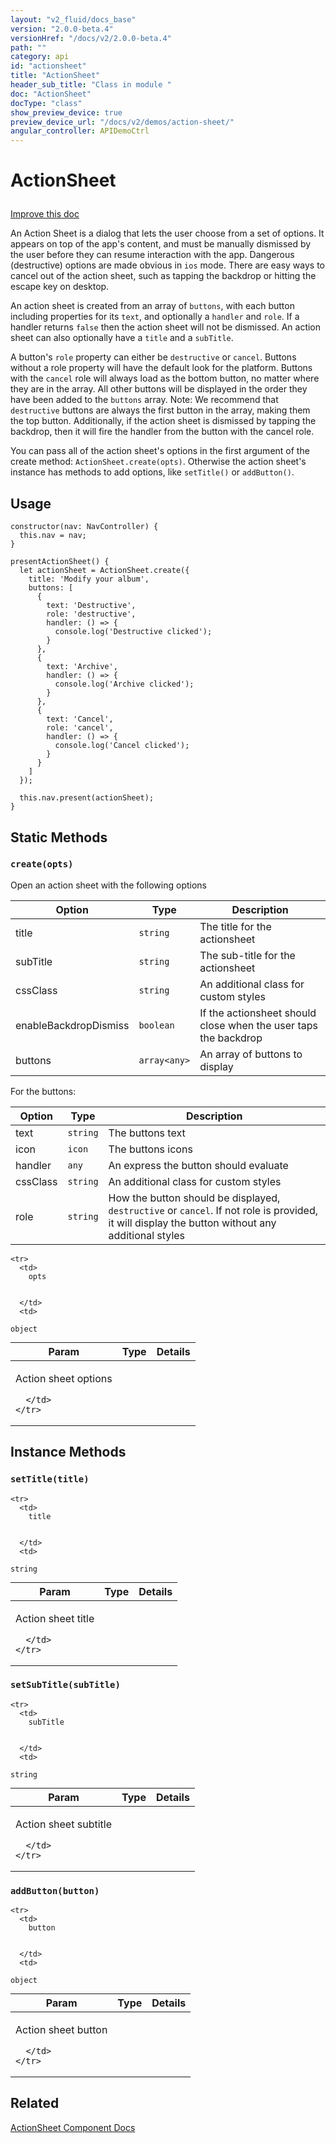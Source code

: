 ```yaml
---
layout: "v2_fluid/docs_base"
version: "2.0.0-beta.4"
versionHref: "/docs/v2/2.0.0-beta.4"
path: ""
category: api
id: "actionsheet"
title: "ActionSheet"
header_sub_title: "Class in module "
doc: "ActionSheet"
docType: "class"
show_preview_device: true
preview_device_url: "/docs/v2/demos/action-sheet/"
angular_controller: APIDemoCtrl 
---
```










<h1 class="api-title">
<a class="anchor" name="action-sheet" href="#action-sheet"></a>

ActionSheet






</h1>

<a class="improve-v2-docs" href="http://github.com/driftyco/ionic/edit/2.0//ionic/components/action-sheet/action-sheet.ts#L9">
Improve this doc
</a>






<p>An Action Sheet is a dialog that lets the user choose from a set of
options. It appears on top of the app&#39;s content, and must be manually
dismissed by the user before they can resume interaction with the app.
Dangerous (destructive) options are made obvious in <code>ios</code> mode. There are easy
ways to cancel out of the action sheet, such as tapping the backdrop or
hitting the escape key on desktop.</p>
<p>An action sheet is created from an array of <code>buttons</code>, with each button
including properties for its <code>text</code>, and optionally a <code>handler</code> and <code>role</code>.
If a handler returns <code>false</code> then the action sheet will not be dismissed. An
action sheet can also optionally have a <code>title</code> and a <code>subTitle</code>.</p>
<p>A button&#39;s <code>role</code> property can either be <code>destructive</code> or <code>cancel</code>. Buttons
without a role property will have the default look for the platform. Buttons
with the <code>cancel</code> role will always load as the bottom button, no matter where
they are in the array. All other buttons will be displayed in the order they
have been added to the <code>buttons</code> array. Note: We recommend that <code>destructive</code>
buttons are always the first button in the array, making them the top button.
Additionally, if the action sheet is dismissed by tapping the backdrop, then
it will fire the handler from the button with the cancel role.</p>
<p>You can pass all of the action sheet&#39;s options in the first argument of
the create method: <code>ActionSheet.create(opts)</code>. Otherwise the action sheet&#39;s
instance has methods to add options, like <code>setTitle()</code> or <code>addButton()</code>.</p>

<!-- @usage tag -->

<h2><a class="anchor" name="usage" href="#usage"></a>Usage</h2>

<pre><code class="lang-ts">constructor(nav: NavController) {
  this.nav = nav;
}

presentActionSheet() {
  let actionSheet = ActionSheet.create({
    title: &#39;Modify your album&#39;,
    buttons: [
      {
        text: &#39;Destructive&#39;,
        role: &#39;destructive&#39;,
        handler: () =&gt; {
          console.log(&#39;Destructive clicked&#39;);
        }
      },
      {
        text: &#39;Archive&#39;,
        handler: () =&gt; {
          console.log(&#39;Archive clicked&#39;);
        }
      },
      {
        text: &#39;Cancel&#39;,
        role: &#39;cancel&#39;,
        handler: () =&gt; {
          console.log(&#39;Cancel clicked&#39;);
        }
      }
    ]
  });

  this.nav.present(actionSheet);
}
</code></pre>




<!-- @property tags -->
<h2><a class="anchor" name="static-methods" href="#static-methods"></a>Static Methods</h2>
<div id="create"></div>
<h3><a class="anchor" name="create" href="#create"></a><code>create(opts)</code>
  
</h3>

Open an action sheet with the following options

| Option                | Type       | Description                                                     |
|-----------------------|------------|-----------------------------------------------------------------|
| title                 |`string`    | The title for the actionsheet                                   |
| subTitle              |`string`    | The sub-title for the actionsheet                               |
| cssClass              |`string`    | An additional class for custom styles                           |
| enableBackdropDismiss |`boolean`   | If the actionsheet should close when the user taps the backdrop |
| buttons               |`array<any>`| An array of buttons to display                                  |

For the buttons:

| Option   | Type     | Description                                                                                                                                      |
|----------|----------|--------------------------------------------------------------------------------------------------------------------------------------------------|
| text     | `string` | The buttons text                                                                                                                                 |
| icon     | `icon`   | The buttons icons                                                                                                                                |
| handler  | `any`    | An express the button should evaluate                                                                                                            |
| cssClass | `string` | An additional class for custom styles                                                                                                            |
| role     | `string` | How the button should be displayed, `destructive` or `cancel`. If not role is provided, it will display the button without any additional styles |





<table class="table param-table" style="margin:0;">
  <thead>
    <tr>
      <th>Param</th>
      <th>Type</th>
      <th>Details</th>
    </tr>
  </thead>
  <tbody>
    
    <tr>
      <td>
        opts
        
        
      </td>
      <td>
        
  <code>object</code>
      </td>
      <td>
        <p>Action sheet options</p>

        
      </td>
    </tr>
    
  </tbody>
</table>









<!-- instance methods on the class -->

<h2><a class="anchor" name="instance-methods" href="#instance-methods"></a>Instance Methods</h2>

<div id="setTitle"></div>

<h3>
<a class="anchor" name="setTitle" href="#setTitle"></a>
<code>setTitle(title)</code>
  

</h3>




<table class="table param-table" style="margin:0;">
  <thead>
    <tr>
      <th>Param</th>
      <th>Type</th>
      <th>Details</th>
    </tr>
  </thead>
  <tbody>
    
    <tr>
      <td>
        title
        
        
      </td>
      <td>
        
  <code>string</code>
      </td>
      <td>
        <p>Action sheet title</p>

        
      </td>
    </tr>
    
  </tbody>
</table>








<div id="setSubTitle"></div>

<h3>
<a class="anchor" name="setSubTitle" href="#setSubTitle"></a>
<code>setSubTitle(subTitle)</code>
  

</h3>




<table class="table param-table" style="margin:0;">
  <thead>
    <tr>
      <th>Param</th>
      <th>Type</th>
      <th>Details</th>
    </tr>
  </thead>
  <tbody>
    
    <tr>
      <td>
        subTitle
        
        
      </td>
      <td>
        
  <code>string</code>
      </td>
      <td>
        <p>Action sheet subtitle</p>

        
      </td>
    </tr>
    
  </tbody>
</table>








<div id="addButton"></div>

<h3>
<a class="anchor" name="addButton" href="#addButton"></a>
<code>addButton(button)</code>
  

</h3>




<table class="table param-table" style="margin:0;">
  <thead>
    <tr>
      <th>Param</th>
      <th>Type</th>
      <th>Details</th>
    </tr>
  </thead>
  <tbody>
    
    <tr>
      <td>
        button
        
        
      </td>
      <td>
        
  <code>object</code>
      </td>
      <td>
        <p>Action sheet button</p>

        
      </td>
    </tr>
    
  </tbody>
</table>






<!-- related link -->

<h2><a class="anchor" name="related" href="#related"></a>Related</h2>

<a href='/docs/v2/components#action-sheets'>ActionSheet Component Docs</a><!-- end content block -->


<!-- end body block -->

